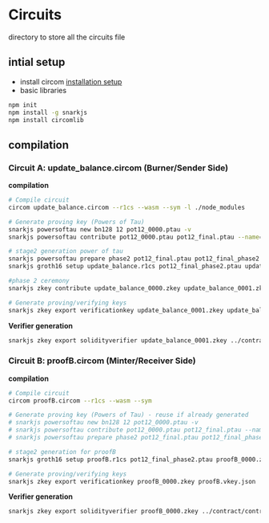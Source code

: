 # Circuits 
directory to store all the circuits file 

## intial setup
- install circom [installation setup](https://docs.circom.io/getting-started/installation/)
- basic libraries
```bash
npm init
npm install -g snarkjs
npm install circomlib
```

## compilation 

### Circuit A: update_balance.circom (Burner/Sender Side)
**compilation**
```bash 
# Compile circuit
circom update_balance.circom --r1cs --wasm --sym -l ./node_modules

# Generate proving key (Powers of Tau)
snarkjs powersoftau new bn128 12 pot12_0000.ptau -v
snarkjs powersoftau contribute pot12_0000.ptau pot12_final.ptau --name="First contribution"

# stage2 generation power of tau
snarkjs powersoftau prepare phase2 pot12_final.ptau pot12_final_phase2.ptau -v
snarkjs groth16 setup update_balance.r1cs pot12_final_phase2.ptau update_balance_0000.zkey

#phase 2 ceremony
snarkjs zkey contribute update_balance_0000.zkey update_balance_0001.zkey --name="First contribution" -v

# Generate proving/verifying keys
snarkjs zkey export verificationkey update_balance_0001.zkey update_balance.vkey.json
```
**Verifier generation**
```bash
snarkjs zkey export solidityverifier update_balance_0001.zkey ../contract/contracts/Verifier.sol
```

### Circuit B: proofB.circom (Minter/Receiver Side)
**compilation**
```bash 
# Compile circuit
circom proofB.circom --r1cs --wasm --sym

# Generate proving key (Powers of Tau) - reuse if already generated
# snarkjs powersoftau new bn128 12 pot12_0000.ptau -v
# snarkjs powersoftau contribute pot12_0000.ptau pot12_final.ptau --name="First contribution"
# snarkjs powersoftau prepare phase2 pot12_final.ptau pot12_final_phase2.ptau

# stage2 generation for proofB
snarkjs groth16 setup proofB.r1cs pot12_final_phase2.ptau proofB_0000.zkey

# Generate proving/verifying keys
snarkjs zkey export verificationkey proofB_0000.zkey proofB.vkey.json
```
**Verifier generation**
```bash
snarkjs zkey export solidityverifier proofB_0000.zkey ../contract/contracts/VerifierB.sol
```


